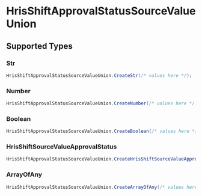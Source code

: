 # HrisShiftApprovalStatusSourceValueUnion


## Supported Types

### Str

```csharp
HrisShiftApprovalStatusSourceValueUnion.CreateStr(/* values here */);
```

### Number

```csharp
HrisShiftApprovalStatusSourceValueUnion.CreateNumber(/* values here */);
```

### Boolean

```csharp
HrisShiftApprovalStatusSourceValueUnion.CreateBoolean(/* values here */);
```

### HrisShiftSourceValueApprovalStatus

```csharp
HrisShiftApprovalStatusSourceValueUnion.CreateHrisShiftSourceValueApprovalStatus(/* values here */);
```

### ArrayOfAny

```csharp
HrisShiftApprovalStatusSourceValueUnion.CreateArrayOfAny(/* values here */);
```
